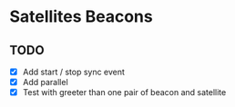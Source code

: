 # Satellites Beacons

## TODO

- [X] Add start / stop sync event
- [x] Add parallel
- [x] Test with greeter than one pair of beacon and satellite
